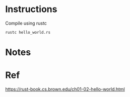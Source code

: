# Instructions
Compile using rustc
```
rustc hello_world.rs
```
# Notes
# Ref
https://rust-book.cs.brown.edu/ch01-02-hello-world.html
